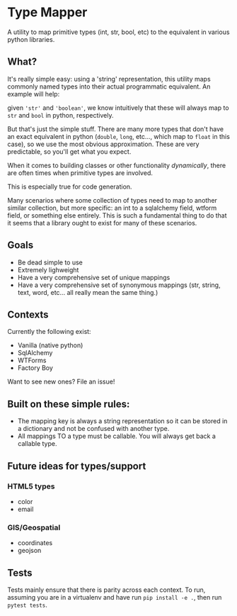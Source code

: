 # Type Mapper

A utility to map primitive types (int, str, bool, etc) to the equivalent in various python libraries.

## What?

It's really simple easy: using a 'string' representation, this utility maps commonly named types into their actual programmatic equivalent. An example will help:

given `'str'` and `'boolean'`, we know intuitively that these will always map to `str` and `bool` in python, respectively.

But that's just the simple stuff. There are many more types that don't have an exact equivalent in python (`double`, `long`, etc..., which map to `float` in this case), so we use the most obvious approximation. These are very predictable, so you'll get what you expect.

When it comes to building classes or other functionality *dynamically*, there are often times when primitive types are involved.

This is especially true for code generation.

Many scenarios where some collection of types need to map to another similar collection, but more specific: an int to a sqlalchemy field, wtform field, or something else entirely. This is such a fundamental thing to do that it seems that a library ought to exist for many of these scenarios.

## Goals

* Be dead simple to use
* Extremely lighweight
* Have a very comprehensive set of unique mappings
* Have a very comprehensive set of synonymous mappings (str, string, text, word, etc... all really mean the same thing.)

## Contexts

Currently the following exist:

* Vanilla (native python)
* SqlAlchemy
* WTForms
* Factory Boy

Want to see new ones? File an issue!

## Built on these simple rules:

* The mapping key is always a string representation so it can be stored in a dictionary and not be confused with another type.
* All mappings TO a type must be callable. You will always get back a callable type.

## Future ideas for types/support

### HTML5 types

* color
* email

### GIS/Geospatial

* coordinates
* geojson

## Tests

Tests mainly ensure that there is parity across each context. To run, assuming you are in a virtualenv and have run `pip install -e .`, then run `pytest tests`.
